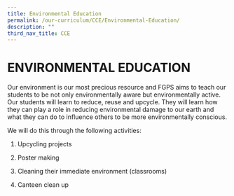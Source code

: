 ```yaml
---
title: Environmental Education
permalink: /our-curriculum/CCE/Environmental-Education/
description: ""
third_nav_title: CCE
---
```


# ENVIRONMENTAL EDUCATION

Our environment is our most precious resource and FGPS aims to teach our students to be not only environmentally aware but environmentally active. Our students will learn to reduce, reuse and upcycle. They will learn how they can play a role in reducing environmental damage to our earth and what they can do to influence others to be more environmentally conscious.

We will do this through the following activities:

1.  Upcycling projects  
    
2.  Poster making  
    
3.  Cleaning their immediate environment (classrooms)  
    
4.  Canteen clean up
